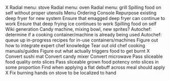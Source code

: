 X Radial menu: stove
Radial menu: oven
Radial menu: grill
Spilling food on self without proper utensils
Menu Ordering Console
Repurpose existing deep fryer for new system
Ensure that emagged deep fryer can continue to work
Ensure that deep frying ice continues to work
Spilling food on self
Wiki generation
Candy machine, mixing bowl, new sprites?
Autochef: determine if a cooking container/machine is already being used
Autochef: queue up in-progress recipes for in-use containers/machines
Figure out how to integrate expert chef knowledge
Tear out old chef cooking manuals/guides
Figure out what actually triggers food to get burnt
X Convert sushi mat
Convert candy mixer
Convert microwave
Pass sliceable food quality onto slices
Pass sliceable grown food potency onto slices in some proportion
Find when applying a flat debuff across meal should apply
X Fix burning hands on stove to be localized to hand
